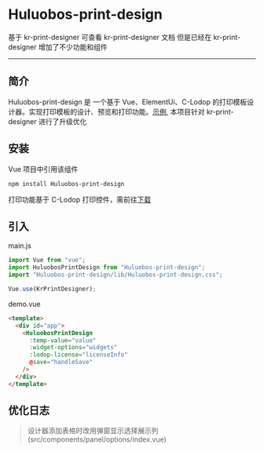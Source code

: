 # Huluobos-print-design

基于 kr-print-designer 可查看 kr-print-designer 文档
但是已经在 kr-print-designer 增加了不少功能和组件

---

## 简介

Huluobos-print-design 是 一个基于 Vue、ElementUi、C-Lodop 的打印模板设计器。实现打印模板的设计、预览和打印功能。[示例](https://myliuxia.github.io/demo/kr-print-designer/index.html),
本项目针对 kr-print-designer 进行了升级优化

## 安装

Vue 项目中引用该组件

```
npm install Huluobos-print-design
```

打印功能基于 C-Lodop 打印控件，需前往[下载](http://www.lodop.net/download.html)

## 引入

main.js

```javascript
import Vue from "vue";
import HuluobosPrintDesign from "Huluobos-print-design";
import "Huluobos-print-design/lib/Huluobos-print-design.css";

Vue.use(KrPrintDesigner);
```

demo.vue

```html
<template>
  <div id="app">
    <HuluobosPrintDesign
      :temp-value="value"
      :widget-options="widgets"
      :lodop-license="licenseInfo"
      @save="handleSave"
    />
  </div>
</template>
```

## 优化日志

  > 设计器添加表格时改用弹窗显示选择展示列 (src/components/panel/options/index.vue)

